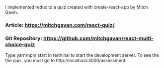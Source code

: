 I implemented redux to a quiz created with create-react-app by Mitch Gavin.

### Article: https://mitchgavan.com/react-quiz/
### Git Repository: https://github.com/mitchgavan/react-multi-choice-quiz

Type yarn/npm start in terminal to start the development server. To see the the quiz, you must go to http://localhost:3000/assessment.
